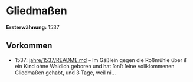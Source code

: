 # Gliedmaßen

**Ersterwähnung:** 1537

## Vorkommen
- 1537: [jahre/1537/README.md](../jahre/1537/README.md) – Im Gäßlein gegen die Roßmühle über iſ ein Kind
ohne Waidloh geboren und hat ſonſt ſeine vollklommenen
Gliedmaßen gehabt, und 3 Tage, weil ni...
